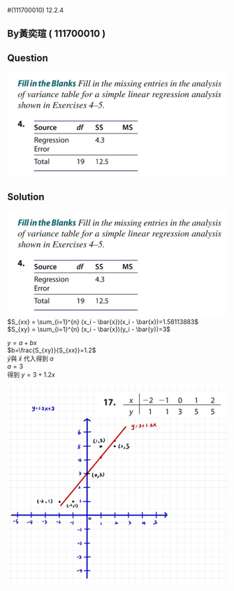 #(111700010) 12.2.4

## By黃奕瑄 ( 111700010 )

## Question
 
 ![image](https://github.com/HWTeng-Course/202402-Statistics/blob/main/Images/S__14155830.jpg)

## Solution

 ![image](https://github.com/HWTeng-Course/202402-Statistics/blob/main/Images/S__14155830.jpg)
$S_{xx} = \sum_{i=1}^{n} (x_i - \bar{x})(x_i - \bar{x})=1.58113883$\
$S_{xy} = \sum_{i=1}^{n} (x_i - \bar{x})(y_i - \bar{y})=3$

$y=a+bx$\
$b=\frac{S_{xy}}{S_{xx}}=1.2$\
$\bar{y}$與 $\bar{x}$ 代入得到 $a$\
$a=3$\
得到 $y=3+1.2x$

 ![image](https://github.com/HWTeng-Course/202402-Statistics/blob/main/Images/11.jpg)
